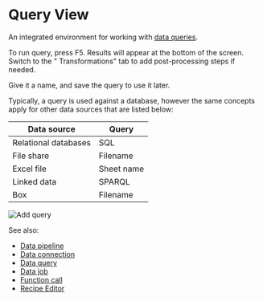 <!-- TITLE: Query View -->
<!-- SUBTITLE: -->

# Query View

An integrated environment for working with [data queries](data-query.md).

To run query, press F5. Results will appear at the bottom of the screen. Switch to the "
Transformations" tab to add post-processing steps if needed.

Give it a name, and save the query to use it later.

Typically, a query is used against a database, however the same concepts apply for other data sources that are listed
below:

| Data source          | Query      |
|----------------------|------------|
| Relational databases | SQL        |
| File share           | Filename  |
| Excel file           | Sheet name |
| Linked data          | SPARQL     |
| Box                  | Filename  |

![Add query](../uploads/gifs/query-add.gif "Add query")

See also:

* [Data pipeline](data-pipeline.md)
* [Data connection](data-connection.md)
* [Data query](data-query.md)
* [Data job](data-job.md)
* [Function call](../overview/functions/function-call.md)
* [Recipe Editor](../transform/recipe-editor.md)
